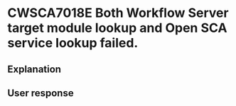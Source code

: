 # CWSCA7018E Both Workflow Server target module lookup and Open SCA service lookup failed.

## Explanation

## User response
